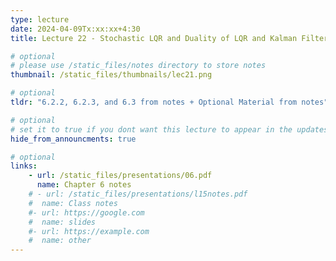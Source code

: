 ```yaml
---
type: lecture
date: 2024-04-09Tx:xx:xx+4:30
title: Lecture 22 - Stochastic LQR and Duality of LQR and Kalman Filters

# optional
# please use /static_files/notes directory to store notes
thumbnail: /static_files/thumbnails/lec21.png

# optional
tldr: "6.2.2, 6.2.3, and 6.3 from notes + Optional Material from notes"

# optional
# set it to true if you dont want this lecture to appear in the updates section
hide_from_announcments: true

# optional
links:
    - url: /static_files/presentations/06.pdf
      name: Chapter 6 notes
    # - url: /static_files/presentations/l15notes.pdf
    #  name: Class notes
    #- url: https://google.com
    #  name: slides
    #- url: https://example.com
    #  name: other
---
```

<!-- Other additional contents using markdown -->